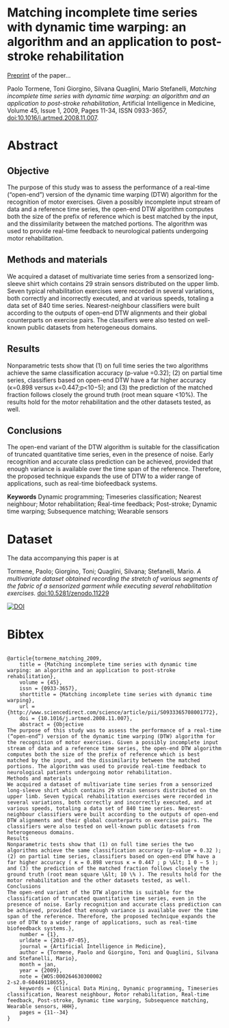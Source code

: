 # Matching incomplete time series with dynamic time warping: an algorithm and an application to post-stroke rehabilitation

[Preprint](https://raw.githubusercontent.com/giorginolab/matching_incomplete_timeseries_preprint/master/Giorgino_AIIM2009_preprint.pdf) of the paper... 

Paolo Tormene, Toni Giorgino, Silvana Quaglini, Mario Stefanelli, 
*Matching incomplete time series with dynamic time warping: an algorithm and an application to post-stroke rehabilitation*, 
Artificial Intelligence in Medicine, 
Volume 45, Issue 1, 2009, Pages 11-34, 
ISSN 0933-3657, [doi:10.1016/j.artmed.2008.11.007](https://doi.org/10.1016/j.artmed.2008.11.007).


# Abstract

## Objective

The purpose of this study was to assess the performance of a real-time (“open-end”) version of the dynamic time warping (DTW) algorithm for the recognition of motor exercises. Given a possibly incomplete input stream of data and a reference time series, the open-end DTW algorithm computes both the size of the prefix of reference which is best matched by the input, and the dissimilarity between the matched portions. The algorithm was used to provide real-time feedback to neurological patients undergoing motor rehabilitation.

## Methods and materials

We acquired a dataset of multivariate time series from a sensorized long-sleeve shirt which contains 29 strain sensors distributed on the upper limb. Seven typical rehabilitation exercises were recorded in several variations, both correctly and incorrectly executed, and at various speeds, totaling a data set of 840 time series. Nearest-neighbour classifiers were built according to the outputs of open-end DTW alignments and their global counterparts on exercise pairs. The classifiers were also tested on well-known public datasets from heterogeneous domains.

## Results

Nonparametric tests show that (1) on full time series the two algorithms achieve the same classification accuracy (p-value =0.32); (2) on partial time series, classifiers based on open-end DTW have a far higher accuracy (κ=0.898 versus κ=0.447;p<10−5); and (3) the prediction of the matched fraction follows closely the ground truth (root mean square <10%). The results hold for the motor rehabilitation and the other datasets tested, as well.

## Conclusions

The open-end variant of the DTW algorithm is suitable for the classification of truncated quantitative time series, even in the presence of noise. Early recognition and accurate class prediction can be achieved, provided that enough variance is available over the time span of the reference. Therefore, the proposed technique expands the use of DTW to a wider range of applications, such as real-time biofeedback systems.

**Keywords** Dynamic programming; Timeseries classification; Nearest neighbour; Motor rehabilitation; Real-time feedback; Post-stroke; Dynamic time warping; Subsequence matching; Wearable sensors


# Dataset

The data accompanying this paper is at

Tormene, Paolo; Giorgino, Toni; Quaglini, Silvana; Stefanelli, Mario. 
*A multivariate dataset obtained recording the stretch of  various segments of the fabric of a sensorized garment while executing several rehabilitation exercises.* [doi:10.5281/zenodo.11229](https://doi.org/10.5281/zenodo.11229) 

[![DOI](https://zenodo.org/badge/DOI/10.5281/zenodo.11229.svg)](https://doi.org/10.5281/zenodo.11229)

# Bibtex

```

@article{tormene_matching_2009,
	title = {Matching incomplete time series with dynamic time warping: an algorithm and an application to post-stroke rehabilitation},
	volume = {45},
	issn = {0933-3657},
	shorttitle = {Matching incomplete time series with dynamic time warping},
	url = {http://www.sciencedirect.com/science/article/pii/S0933365708001772},
	doi = {10.1016/j.artmed.2008.11.007},
	abstract = {Objective 
The purpose of this study was to assess the performance of a real-time (“open-end”) version of the dynamic time warping (DTW) algorithm for the recognition of motor exercises. Given a possibly incomplete input stream of data and a reference time series, the open-end DTW algorithm computes both the size of the prefix of reference which is best matched by the input, and the dissimilarity between the matched portions. The algorithm was used to provide real-time feedback to neurological patients undergoing motor rehabilitation. 
Methods and materials 
We acquired a dataset of multivariate time series from a sensorized long-sleeve shirt which contains 29 strain sensors distributed on the upper limb. Seven typical rehabilitation exercises were recorded in several variations, both correctly and incorrectly executed, and at various speeds, totaling a data set of 840 time series. Nearest-neighbour classifiers were built according to the outputs of open-end DTW alignments and their global counterparts on exercise pairs. The classifiers were also tested on well-known public datasets from heterogeneous domains. 
Results 
Nonparametric tests show that (1) on full time series the two algorithms achieve the same classification accuracy (p-value = 0.32 ); (2) on partial time series, classifiers based on open-end DTW have a far higher accuracy ( κ = 0.898 versus κ = 0.447 ; p \&lt; 1 0 − 5 ); and (3) the prediction of the matched fraction follows closely the ground truth (root mean square \&lt; 10 \% ). The results hold for the motor rehabilitation and the other datasets tested, as well. 
Conclusions 
The open-end variant of the DTW algorithm is suitable for the classification of truncated quantitative time series, even in the presence of noise. Early recognition and accurate class prediction can be achieved, provided that enough variance is available over the time span of the reference. Therefore, the proposed technique expands the use of DTW to a wider range of applications, such as real-time biofeedback systems.},
	number = {1},
	urldate = {2013-07-05},
	journal = {Artificial Intelligence in Medicine},
	author = {Tormene, Paolo and Giorgino, Toni and Quaglini, Silvana and Stefanelli, Mario},
	month = jan,
	year = {2009},
	note = {WOS:000264630300002
2-s2.0-60449118655},
	keywords = {Clinical Data Mining, Dynamic programming, Timeseries classification, Nearest neighbour, Motor rehabilitation, Real-time feedback, Post-stroke, Dynamic time warping, Subsequence matching, Wearable sensors, HHH},
	pages = {11--34}
}
```


